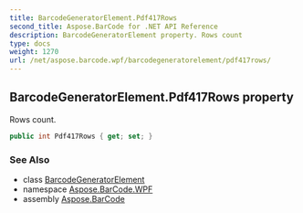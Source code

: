 ```yaml
---
title: BarcodeGeneratorElement.Pdf417Rows
second_title: Aspose.BarCode for .NET API Reference
description: BarcodeGeneratorElement property. Rows count
type: docs
weight: 1270
url: /net/aspose.barcode.wpf/barcodegeneratorelement/pdf417rows/
---
```

## BarcodeGeneratorElement.Pdf417Rows property

Rows count.

```csharp
public int Pdf417Rows { get; set; }
```

### See Also

* class [BarcodeGeneratorElement](../)
* namespace [Aspose.BarCode.WPF](../../../aspose.barcode.wpf/)
* assembly [Aspose.BarCode](../../../)


